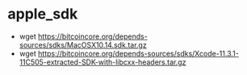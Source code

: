 # apple_sdk

- wget https://bitcoincore.org/depends-sources/sdks/MacOSX10.14.sdk.tar.gz
- wget https://bitcoincore.org/depends-sources/sdks/Xcode-11.3.1-11C505-extracted-SDK-with-libcxx-headers.tar.gz
